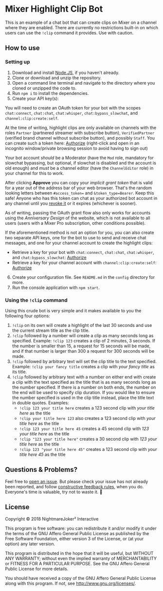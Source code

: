Mixer Highlight Clip Bot
===

This is an example of a chat bot that can create clips on Mixer on a channel where they are enabled. There are currently no restrictions built-in on which users can use the `!clip` command it provides. Use with caution.

## How to use

### Setting up

1. Download and install [Node.JS](https://nodejs.org/), if you haven't already.
2. Clone or download and unzip the repository.
3. Open a command line terminal and navigate to the directory where you cloned or unzipped the code to.
4. Run `npm i` to install the dependencies.
5. Create your API key(s):

You will need to create an OAuth token for your bot with the scopes `chat:connect`, `chat:chat`, `chat:whisper`, `chat:bypass_slowchat`, and `channel:clip:create:self`.

At the time of writing, highlight clips are only available on channels with the roles `Partner` (partnered streamer with subscribe button), `VerifiedPartner` (verified brand channel without subscribe button), and possibly `Staff`.
You can create such a token here: [Authorize](https://mixer.com/oauth/authorize?response_type=token&client_id=24fe6039b1bed6d48648ef9cafeb8f2e894cdc112bdd0c87&redirect_uri=http%3A%2F%2Flocalhost%2Fcallback&scope=chat%3Aconnect%20chat%3Achat%20chat%3Awhisper%20chat%3Abypass_slowchat%20channel%3Aclip%3Acreate%3Aself) (right-click and open in an incognito window/private browsing session to avoid having to sign out)

Your bot account *should* be a Moderator (have the `Mod` role, mandatory for slowchat bypassing, but optional, if slowchat is disabled and the account is old enough) and *must* be a channel editor (have the `ChannelEditor` role) in your channel for this to work.

After clicking **Approve** you can copy your *implicit grant token* that is valid for a year out of the address bar of your web browser. That's the random looking letters between `#access_token=` and `&token_type=Bearer`. Keep this safe! Anyone who has this token can chat as your authorized bot account in any channel until you [revoke it](https://mixer.com/me/account/oauth) or it expires (whichever is sooner).

As of writing, passing the OAuth grant flow also only works for accounts using the *Anniversary Design* of the website, which is not available to all users (users with a Mixer Pro subscription, other conditions possible).

If the aforementioned method is not an option for you, you can also create two separate API keys, one for the bot to use to send and receive chat messages, and one for your channel account to create the highlight clips:

- Retrieve a key for your bot with `chat:connect`, `chat:chat`, `chat:whisper`, and `chat:bypass_slowchat`: [Authorize](https://mixer.com/oauth/authorize?response_type=token&client_id=24fe6039b1bed6d48648ef9cafeb8f2e894cdc112bdd0c87&redirect_uri=http%3A%2F%2Flocalhost%2Fcallback&scope=chat%3Aconnect%20chat%3Achat%20chat%3Awhisper%20chat%3Abypass_slowchat)
- Retrieve a key for your channel account with `channel:clip:create:self`: [Authorize](https://mixer.com/oauth/authorize?response_type=token&client_id=24fe6039b1bed6d48648ef9cafeb8f2e894cdc112bdd0c87&redirect_uri=http%3A%2F%2Flocalhost%2Fcallback&scope=channel%3Aclip%3Acreate%3Aself)

6. Create your configuration file. See `README.md` in the `config` directory for more.
7. Run the console application with `npm start`.

### Using the `!clip` command

Using this crude bot is very simple and it makes available to you the following four options:
1. `!clip` on its own will create a highlight of the last 30 seconds and use the current stream title as the clip title.
2. `!clip` followed by a number will create a clip as many seconds long as specified.
Example: `!clip 123` creates a clip of 2 minutes, 3 seconds.
If the number is smaller than 15, a request for 15 seconds will be made, and if that number is larger than 300 a request for 300 seconds will be made.
3. `!clip` followed by arbitrary text will set the clip title to the text specified. Example: `!clip your fancy title` creates a clip with *your fancy title* as its title.
4. `!clip` followed by arbitrary text with a number on either end with create a clip with the text specified as the title that is as many seconds long as the number specified. If there is a number on both ends, the number on the end will be used to specify clip duration. If you would like to ensure the number specified is used in the clip title instead, place the title text in double quotes.
Examples:
    - `!clip 123 your title here` creates a 123 second clip with *your title here* as the title
    - `!clip your title here 123` also creates a 123 second clip with *your title here* as the title
    - `!clip 123 your title here 45` creates a 45 second clip with *123 your title here* as the title
    - `!clip "123 your title here"` creates a 30 second clip with *123 your title here* as the title
    - `!clip 123 "your title here 45"` creates a 123 second clip with *your title here 45* as the title

## Questions & Problems?

Feel free to [open an issue](https://github.com/NightmareJoker2/mixer-highlight-clip-bot/issues). But please check your issue has not already been reported, and follow [constructive feedback rules](https://www.google.com/search?q=how+to+report+a+bug+to+a+developer), when you do. Everyone's time is valuable, try not to waste it. 🙂

## License

Copyright © 2018 NightmareJoker² Interactive

This program is free software: you can redistribute it and/or modify it under the terms of the GNU Affero General Public License as published by the Free Software Foundation, either version 3 of the License, or (at your option) any later version.

This program is distributed in the hope that it will be useful, but WITHOUT ANY WARRANTY; without even the implied warranty of MERCHANTABILITY or FITNESS FOR A PARTICULAR PURPOSE. See the GNU Affero General Public License for more details.

You should have received a copy of the GNU Affero General Public License along with this program. If not, see http://www.gnu.org/licenses/.